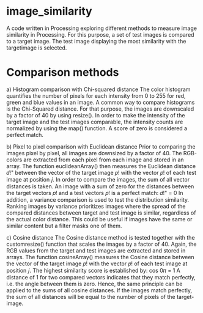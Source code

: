 # image_similarity

A code written in Processing exploring different methods to measure image similarity in Processing. For this purpose, a set of test images is compared to a target image. The test image displaying the most similarity with the targetimage is selected.

# Comparison methods
a) Histogram comparison with Chi-squared distance
The color histogram quantifies the number of pixels for each intensity from 0 to 255 for red, green and blue values in an image. A common way to compare histograms is the Chi-Squared distance. For that purpose, the images are downscaled by a factor of 40 by using resize(). In order to make the intensity of the target image and the test images comparable, the intensity counts are normalized by using the map() function. A score of zero is considered a perfect match.

b) Pixel to pixel comparison with Euclidean distance
Prior to comparing the images pixel by pixel, all images are downsized by a factor of 40. The RGB-colors are extracted from each pixel from each image and stored in an array. The function euclideanArray() then measures the Euclidean distance 𝑑!" between the vector of the target image 𝑝! with the vector 𝑝! of each test image at position 𝑗. In order to compare the images, the sum of all vector distances is taken. An image with a sum of zero for the distances between the target vectors 𝑝! and a test vectors 𝑝! is a perfect match:
𝑑!" = 0
In addition, a variance comparison is used to test the distribution similarity. Ranking images by variance prioritizes images where the spread of the compared distances between target and test image is similar, regardless of the actual color distance. This could be useful if images have the same or similar content but a filter masks one of them.

c) Cosine distance
The Cosine distance method is tested together with the customresize() function that scales the images by a factor of 40. Again, the RGB values from the target and test images are extracted and stored in arrays. The function cosineArray() measures the Cosine distance between the vector of the target image 𝑝! with the vector 𝑝! of each test image at position 𝑗. The highest similarity score is established by:
cos 0𝜋 = 1
A distance of 1 for two compared vectors indicates that they match perfectly, i.e. the angle between them is zero. Hence, the same principle can be applied to the sums of all cosine distances. If the images match perfectly, the sum of all distances will be equal to the number of pixels of the target-image.
